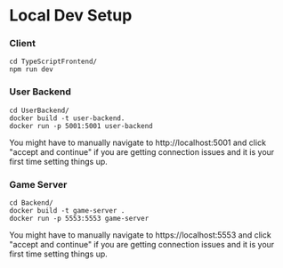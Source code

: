 # Local Dev Setup

### Client

```
cd TypeScriptFrontend/
npm run dev
```

### User Backend

```
cd UserBackend/
docker build -t user-backend.
docker run -p 5001:5001 user-backend
```

You might have to manually navigate to http://localhost:5001 and click "accept and continue" if you are getting connection issues and it is your first time setting things up.

### Game Server

```
cd Backend/
docker build -t game-server .
docker run -p 5553:5553 game-server
```

You might have to manually navigate to https://localhost:5553 and click "accept and continue" if you are getting connection issues and it is your first time setting things up.
